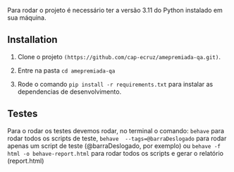 Para rodar o projeto é necessário ter a versão 3.11 do Python instalado em sua máquina.

## Installation
1. Clone o projeto `(https://github.com/cap-ecruz/amepremiada-qa.git)`.

2. Entre na pasta `cd amepremiada-qa` 

3. Rode o comando `pip install -r requirements.txt` para instalar as dependencias de desenvolvimento.

## Testes
Para o rodar os testes devemos rodar, no terminal o comando:
`behave` para rodar todos os scripts de teste,
`behave  --tags=@barraDeslogado` para rodar apenas um script de teste (@barraDeslogado, por exemplo) ou
`behave -f html -o behave-report.html` para rodar todos os scripts e gerar o relatório (report.html)

    

